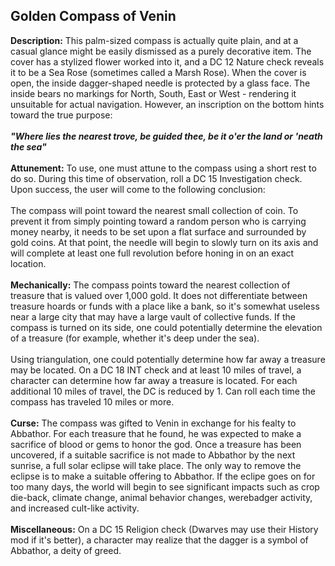 ## Golden Compass of Venin

<b>Description:</b> This palm-sized compass is actually quite plain, and at a casual glance might be easily dismissed as a purely decorative item.  The cover has a stylized flower worked into it, and a DC 12 Nature check reveals it to be a Sea Rose (sometimes called a Marsh Rose).  When the cover is open, the inside dagger-shaped needle is protected by a glass face.  The inside bears no markings for North, South, East or West - rendering it unsuitable for actual navigation.  However, an inscription on the bottom hints toward the true purpose:
</br></br>
<b><i>"Where lies the nearest trove, be guided thee, be it o'er the land or 'neath the sea"</i></b>
</br></br>
<b>Attunement:</b> To use, one must attune to the compass using a short rest to do so.  During this time of observation, roll a DC 15 Investigation check.  Upon success, the user will come to the following conclusion:
</br></br>
The compass will point toward the nearest small collection of coin.  To prevent it from simply pointing toward a random person who is carrying money nearby, it needs to be set upon a flat surface and surrounded by gold coins.  At that point, the needle will begin to slowly turn on its axis and will complete at least one full revolution before honing in on an exact location.
</br></br>
<b>Mechanically:</b> The compass points toward the nearest collection of treasure that is valued over 1,000 gold.  It does not differentiate between treasure hoards or funds with a place like a bank, so it's somewhat useless near a large city that may have a large vault of collective funds.  If the compass is turned on its side, one could potentially determine the elevation of a treasure (for example, whether it's deep under the sea).
</br></br>
Using triangulation, one could potentially determine how far away a treasure may be located.  On a DC 18 INT check and at least 10 miles of travel, a character can determine how far away a treasure is located.  For each additional 10 miles of travel, the DC is reduced by 1.  Can roll each time the compass has traveled 10 miles or more.
</br></br>
<b>Curse:</b> The compass was gifted to Venin in exchange for his fealty to Abbathor.  For each treasure that he found, he was expected to make a sacrifice of blood or gems to honor the god.  Once a treasure has been uncovered, if a suitable sacrifice is not made to Abbathor by the next sunrise, a full solar eclipse will take place.  The only way to remove the eclipse is to make a suitable offering to Abbathor.  If the eclipe goes on for too many days, the world will begin to see significant impacts such as crop die-back, climate change, animal behavior changes, werebadger activity, and increased cult-like activity.
</br></br>
<b>Miscellaneous:</b> On a DC 15 Religion check (Dwarves may use their History mod if it's better), a character may realize that the dagger is a symbol of Abbathor, a deity of greed.
